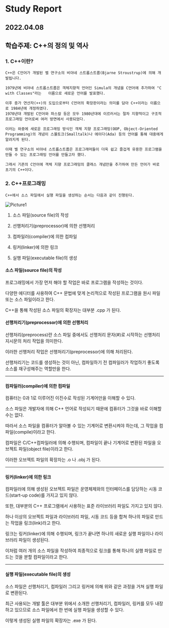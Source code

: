 # Study Report 
## 2022.04.08

## 학습주제: C++의 정의 및 역사
### 1. C++이란?
	C++은 C언어가 개발된 벨 연구소의 비야네 스트롭스트룹(Bjarne Stroustrup)에 의해 개발됩니다.

	1979년에 비야네 스트롭스트룹은 객체지향적 언어인 Simula의 개념을 C언어에 추가하여 "C with Classes"라는 	이름으로 새로운 언어를 발표했다.

	이후 증가 연산자(++)의 도입으로부터 C언어의 확장판이라는 의미를 담아 C++이라는 이름으로 1984년에 개정하였다.
	1970년대 개발된 C언어와 파스칼 등은 모두 1980년대에 이르러서는 절차 지향적이고 구조적 프로그래밍 언어로써 여러 방면에서 사용되었다.

	이러는 와중에 새로운 프로그래밍 방식인 객체 지향 프로그래밍(OOP, Object-Oriented Programming)의 개념이 스몰토크(Smalltalk)나 에이다(Ada) 등의 언어를 통해 대중에게 알려지게 된다.
	
	이때 벨 연구소의 비야네 스트롭스트룹은 프로그래머들이 더욱 쉽고 즐겁게 유용한 프로그램을 만들 수 있는 프로그래밍 언어를 만들고자 했다.
	
	그래서 기존의 C언어에 객체 지향 프로그래밍의 클래스 개념만을 추가하여 만든 언어가 바로 초기의 C++이다.
### 2. C++프로그래밍
	C++에서 소스 파일에서 실행 파일을 생성하는 순서는 다음과 같이 진행된다.
![Picture1](http://www.tcpschool.com/lectures/img_c_programming.png)
1. 소스 파일(source file)의 작성

2. 선행처리기(preprocessor)에 의한 선행처리

3. 컴파일러(compiler)에 의한 컴파일

4. 링커(linker)에 의한 링크

5. 실행 파일(executable file)의 생성

#### 소스 파일(source file)의 작성

프로그래밍에서 가장 먼저 해야 할 작업은 바로 프로그램을 작성하는 것이다.

다양한 에디터를 사용하여 C++ 문법에 맞게 논리적으로 작성된 프로그램을 원시 파일 또는 소스 파일이라고 한다.

C++을 통해 작성된 소스 파일의 확장자는 대부분 .cpp 가 된다.
#### 선행처리기(preprocessor)에 의한 선행처리

선행처리(preprocess)란 소스 파일 중에서도 선행처리 문자(#)로 시작하는 선행처리 지시문의 처리 작업을 의미한다.

이러한 선행처리 작업은 선행처리기(preprocessor)에 의해 처리된다.

선행처리기는 코드를 생성하는 것이 아닌, 컴파일하기 전 컴파일러가 작업하기 좋도록 소스를 재구성해주는 역할만을 한다.

----------

#### 컴파일러(compiler)에 의한 컴파일

컴퓨터는 0과 1로 이루어진 이진수로 작성된 기계어만을 이해할 수 있다.

소스 파일은 개발자에 의해 C++ 언어로 작성되기 때문에 컴퓨터가 그것을 바로 이해할 수는 없다.

따라서 소스 파일을 컴퓨터가 알아볼 수 있는 기계어로 변환시켜야 하는데, 그 작업을 컴파일(compile)이라고 한다.

컴파일은 C/C++컴파일러에 의해 수행되며, 컴파일이 끝나 기계어로 변환된 파일을 오브젝트 파일(object file)이라고 한다.

이러한 오브젝트 파일의 확장자는 .o 나 .obj 가 된다.

----------

#### 링커(linker)에 의한 링크

컴파일러에 의해 생성된 오브젝트 파일은 운영체제와의 인터페이스를 담당하는 시동 코드(start-up code)를 가지고 있지 않다.

또한, 대부분의 C++ 프로그램에서 사용하는 표준 라이브러리 파일도 가지고 있지 않다.

하나 이상의 오브젝트 파일과 라이브러리 파일, 시동 코드 등을 합쳐 하나의 파일로 만드는 작업을 링크(link)라고 한다.

링크는 링커(linker)에 의해 수행되며, 링크가 끝나면 하나의 새로운 실행 파일이나 라이브러리 파일이 생성된다.

이처럼 여러 개의 소스 파일을 작성하여 최종적으로 링크를 통해 하나의 실행 파일로 만드는 것을 분할 컴파일이라고 한다.

----------

#### 실행 파일(executable file)의 생성

소스 파일은 선행처리기, 컴파일러 그리고 링커에 의해 위와 같은 과정을 거쳐 실행 파일로 변환된다.

최근 사용되는 개발 툴은 대부분 위에서 소개한 선행처리기, 컴파일러, 링커를 모두 내장하고 있으므로 소스 파일에서 한 번에 실행 파일을 생성할 수 있다.

이렇게 생성된 실행 파일의 확장자는 .exe 가 된다.

